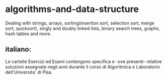 # algorithms-and-data-structure
Dealing with strings, arrays, sorting(insertion sort, selection sort, merge sort, quicksort), singly and doubly linked lists, binary search trees, graphs, hash tables and more.

## italiano:
Le cartelle Esercizi ed Esami contengono specifica e -ove presenti- relative soluzioni assegnate negli anni durante il corso di Algoritmica e Laboratorio dell'Universita' di Pisa.

